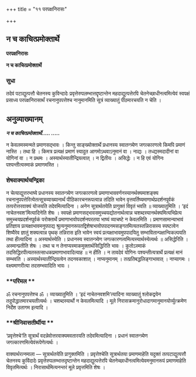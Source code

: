 +++
title = "११ परपक्षनिरासः"

+++


## न च काचित्प्रमोक्तार्थे

**परपक्षनिरासः**

**न च काचित्प्रमोक्तार्थे**

### **सुधा**

तदेवं पटाद्युत्पत्तौ चेतनस्य कुविन्दादेः प्रवृत्तेरुपलम्भात्तद्दृष्टान्तेन महदाद्युत्पत्तेरपि चेतनेच्छाधीनत्वमित्येवं स्वपक्षं प्रसाध्य परपक्षनिरासार्थं रचनानुपपत्तेश्च नानुमानमिति सूत्रं व्याख्यातुं पीठमारचयति न चेति ।

## **अनुव्याख्यानम्**

***न च काचित्प्रमोक्तार्थे..... .....***

न केवलमस्मन्मते प्रमाणसद्भावः । किन्तु साङ्ख्योक्तार्थे प्रधानस्य स्वातन्त्र्येण जगत्कारणत्वे किमपि प्रमाणं नास्ति । तथा हि । किमत्र प्रत्यक्षं प्रमाणं स्यादुत आगमोऽथवाऽनुमानं वा । नाद्यः । तध्द्यस्मदादीनां वा योगिनां वा । न प्रथमः । अस्यार्थस्यातीन्द्रियत्वात् । न द्वितीयः । असिद्धेः । न हि एवं योगिनः पश्यन्तीत्यस्माकं प्रमाणमस्ति ।

### **शेषवाक्यार्थचन्द्रिका**

न चेत्याद्युत्तरभाष्ये प्रधानस्य स्वातन्त्र्येण जगत्कारणत्वे प्रमाणाभाववर्णनस्यानर्थक्यमाशङ्क्य रचनानुपपत्तेरित्येतत्सूत्रव्याख्यानार्थं पीठिकारचनरूपत्वान्न तदिति भावेन वृत्तवर्तिष्यमाणार्थप्रदर्शनपूर्वकं तत्परोत्तरवाक्यं योजयति तदेवमित्यादिना । अनेन सूत्रार्थतयेति प्रागुक्तं विवृतं भवति ॥ व्याख्यातुमिति । ‘इदं नाचेतनवश’मित्यादिनेति शेषः । स्वपक्षे प्रमाणसद्भावसमुच्चयद्योतनार्थत्वान्न चशब्दस्यानर्थक्यमित्यभिप्रेत्य समुच्चयप्रदर्शनपूर्वकं परोक्तार्थे प्रमाणाभावोपदर्शनपरतया भाष्यं व्याचष्टे न केवलमिति । प्रमाणसामान्याभावं प्रतिज्ञाय प्रत्यक्षाभावमनुपपाद्य श्रुत्यनुमानरूपतद्विशेषाभावोपपादनमसङ्गतमित्यतस्तन्निरासस्य स्पष्टत्वेन शिष्यैरेव ज्ञातुं शक्यत्वान्न पृथक् तन्निरास इति भावेन स्वयं प्रत्यक्षाभावमुपपादयितु सम्भावितान्पक्षान्विकल्पयति तथा हीत्यादिना ॥ अस्यार्थस्येति । प्रधानस्य स्वातन्त्र्येण जगत्कारणत्वमित्यस्यार्थस्येत्यर्थः ॥ असिद्धेरिति । अस्मान्प्रतीति शेषः । तथा च न तेनाप्यस्माकमुक्तार्थसिद्धिरिति भावः । कुतोऽस्माकं तदसिद्धिरपीत्यतस्तत्साधकप्रमाणाभावादित्याह ॥ न हीति । न तावदेवं योगिनः पश्यन्तीत्यत्रार्थे प्रत्यक्षं मानं सम्भवति । अस्यार्थस्यातीन्द्रियत्वेन तदनवकाशात् । नाप्यनुमानम् । तत्प्रतिबद्धलिङ्गाभावात् । नाप्यागमः । वक्ष्यमाणरीत्या तदसम्भवादिति भावः ।

### **परिमल **

ॐ रचनानुपपत्तेश्च ॐ । व्याख्यातुमिति । ‘इदं नाचेतनवशमि’त्यादिना व्याख्यातुं श्लोकद्वयेन तदुपोद्धातमारचयतीत्यर्थः । चशब्दस्यार्थो न केवलमित्यादि । मूले निरासक्रमानुरोधादागमानुमानयोर्व्युत्क्रमेण निर्देश उतागम इत्यादि ।

### **श्रीनिवासतीर्थीया **

‘प्रवृत्तेश्चे’ति सूत्रार्थं वदन्नेवोत्तरवाक्यमवतारयति तदेवमित्यादिना । प्रधानं स्वातन्त्र्येण जगत्कारणमित्येवंरूपेणेत्यर्थः ।

वाक्यार्थरत्नमाला — सूत्रार्थतयेति प्रागुक्तमिति । प्रवृत्तेश्चेति सूत्रार्थतया प्रमाणमाहेति यदुक्तं तत्पटाद्युत्पत्तौ चेतनस्य कुविंदादेः प्रवृत्तेरुपलम्भात्तदृष्टान्तेन महदाद्युत्पत्तेरपि चेतनेच्छाधीनत्वमित्येवमनुमानरूपं प्रमाणमाहेति विवृतमित्यर्थः । निरासार्थमित्यनन्तरं मूले प्रवृत्तमिति शेषः ।

